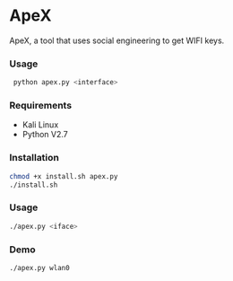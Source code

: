 # ApeX
ApeX, a tool that uses social engineering to get WIFI keys.

### Usage
```sh
 python apex.py <interface>
```

### Requirements
- Kali Linux
- Python V2.7

### Installation
```sh
chmod +x install.sh apex.py
./install.sh
```

### Usage
```sh
./apex.py <iface>
```

### Demo
```sh
./apex.py wlan0
```
